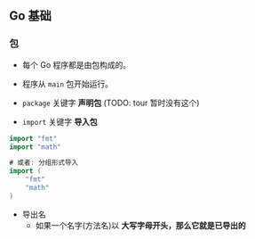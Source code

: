 ## Go 基础

### 包
* 每个 Go 程序都是由包构成的。

* 程序从 `main` 包开始运行。

* `package` 关键字 __声明包__ (TODO: tour 暂时没有这个)

* `import` 关键字 __导入包__
```go
import "fmt"
import "math"

# 或者: 分组形式导入
import (
	"fmt"
	"math"
)
```

* 导出名
    * 如果一个名字(方法名)以 __大写字母开头，那么它就是已导出的__ 
